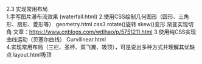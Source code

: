 2.3 实现常用布局  
1.手写图片瀑布流效果  (waterfall.html)
2.使用CSS绘制几何图形（圆形、三角形、扇形、菱形等） geometry.html  css3  rotate()旋转  skew()变形  渐变实现切角
  文章：https://www.cnblogs.com/wdlhao/p/5751211.html
3.使用纯CSS实现曲线运动（贝塞尔曲线）   Curvilinear.html   
4.实现常用布局（三栏、圣杯、双飞翼、吸顶），可是说出多种方式并理解其优缺点    layout.html吸顶